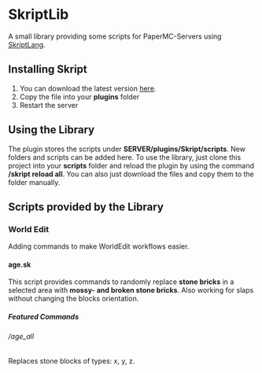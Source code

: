 # SkriptLib

A small library providing some scripts for PaperMC-Servers using [SkriptLang](https://github.com/SkriptLang).

## Installing Skript

1. You can download the latest version [here](https://skunity.com/downloads).
2. Copy the file into your **plugins** folder
3. Restart the server

## Using the Library

The plugin stores the scripts under **SERVER/plugins/Skript/scripts**. New folders and scripts can be added here.
To use the library, just clone this project into your **scripts** folder and reload the plugin by using the command **/skript reload all**.
You can also just download the files and copy them to the folder manually.

## Scripts provided by the Library

### World Edit

Adding commands to make WorldEdit workflows easier.

#### age.sk

This script provides commands to randomly replace **stone bricks** in a selected area with **mossy- and broken stone bricks**.
Also working for slaps without changing the blocks orientation.

##### Featured Commands

###### /age_all

Replaces stone blocks of types: x, y, z.
